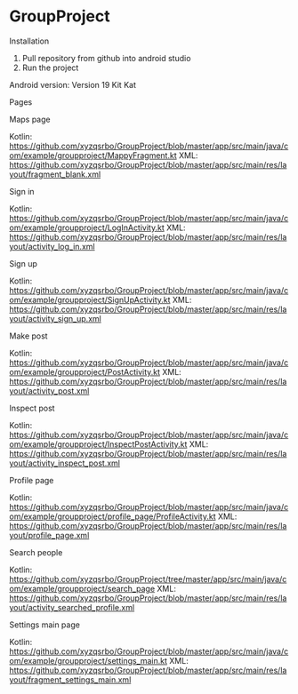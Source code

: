 # GroupProject

Installation
  1. Pull repository from github into android studio
  2. Run the project

Android version:
  Version 19 Kit Kat

Pages

Maps page

  Kotlin: https://github.com/xyzqsrbo/GroupProject/blob/master/app/src/main/java/com/example/groupproject/MappyFragment.kt
  XML: https://github.com/xyzqsrbo/GroupProject/blob/master/app/src/main/res/layout/fragment_blank.xml 

Sign in

  Kotlin: https://github.com/xyzqsrbo/GroupProject/blob/master/app/src/main/java/com/example/groupproject/LogInActivity.kt
  XML: https://github.com/xyzqsrbo/GroupProject/blob/master/app/src/main/res/layout/activity_log_in.xml 

Sign up

  Kotlin: https://github.com/xyzqsrbo/GroupProject/blob/master/app/src/main/java/com/example/groupproject/SignUpActivity.kt
  XML: https://github.com/xyzqsrbo/GroupProject/blob/master/app/src/main/res/layout/activity_sign_up.xml 

Make post

  Kotlin: https://github.com/xyzqsrbo/GroupProject/blob/master/app/src/main/java/com/example/groupproject/PostActivity.kt
  XML: https://github.com/xyzqsrbo/GroupProject/blob/master/app/src/main/res/layout/activity_post.xml 

Inspect post

  Kotlin: https://github.com/xyzqsrbo/GroupProject/blob/master/app/src/main/java/com/example/groupproject/InspectPostActivity.kt
  XML: https://github.com/xyzqsrbo/GroupProject/blob/master/app/src/main/res/layout/activity_inspect_post.xml 

Profile page

  Kotlin: https://github.com/xyzqsrbo/GroupProject/blob/master/app/src/main/java/com/example/groupproject/profile_page/ProfileActivity.kt
  XML: https://github.com/xyzqsrbo/GroupProject/blob/master/app/src/main/res/layout/profile_page.xml 

Search people

  Kotlin: https://github.com/xyzqsrbo/GroupProject/tree/master/app/src/main/java/com/example/groupproject/search_page
  XML: https://github.com/xyzqsrbo/GroupProject/blob/master/app/src/main/res/layout/activity_searched_profile.xml  

Settings main page

  Kotlin: https://github.com/xyzqsrbo/GroupProject/blob/master/app/src/main/java/com/example/groupproject/settings_main.kt
  XML: https://github.com/xyzqsrbo/GroupProject/blob/master/app/src/main/res/layout/fragment_settings_main.xml  


